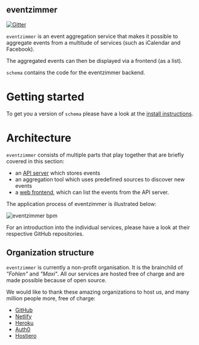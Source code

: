 eventzimmer
-----------

[![Gitter](https://badges.gitter.im/eventzimmer/community.svg)](https://gitter.im/eventzimmer/community?utm_source=badge&utm_medium=badge&utm_campaign=pr-badge)

`eventzimmer` is an event aggregation service that makes it possible to aggregate events from a multitude of services (such as iCalendar and Facebook).

The aggregated events can then be displayed via a frontend (as a list).

`schema` contains the code for the eventzimmer backend.

# Getting started

To get you a version of `schema` please have a look at the [install instructions](./SETUP.md).

# Architecture

`eventzimmer` consists of multiple parts that play together that are briefly covered in this section:

- an [API server](https://docs.eventzimmer.de) which stores events
- an aggregation tool which uses predefined sources to discover new events
- a [web frontend](https://eventzimmer.de), which can list the events from the API server.

The application process of eventzimmer is illustrated below:

![eventzimmer bpm](./docs/eventzimmer_process.svg "eventzimmer bpmn")

For an introduction into the individual services, please have a look at their respective GitHub repositories.

## Organization structure

`eventzimmer` is currently a non-profit organisation. It is the brainchild of _"Fohlen"_ and _"Maxi"_.
All our services are hosted free of charge and are made possible because of open source.

We would like to thank these amazing organizations to host us, and many million people more, free of charge:

- [GitHub](https://github.com/)
- [Netlify](https://netlify.com)
- [Heroku](https://heroku.com)
- [Auth0](https://auth0.com)
- [Hostiero](https://www.hostiero.com/)
